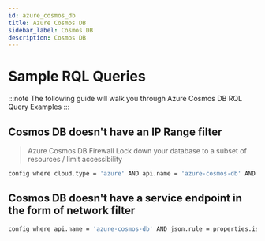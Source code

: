 ```yaml
---
id: azure_cosmos_db
title: Azure Cosmos DB
sidebar_label: Cosmos DB
description: Cosmos DB
---
```


# Sample RQL Queries

:::note
The following guide will walk you through Azure Cosmos DB RQL Query Examples
:::

## Cosmos DB doesn't have an IP Range filter
> Azure Cosmos DB Firewall Lock down your database to a subset of resources / limit accessibility

```bash
config where cloud.type = 'azure' AND api.name = 'azure-cosmos-db' AND json.rule = properties.ipRangeFilter is empty
```

## Cosmos DB doesn't have a service endpoint in the form of network filter

```bash
config where api.name = 'azure-cosmos-db' AND json.rule = properties.isVirtualNetworkFilterEnabled is false
```
